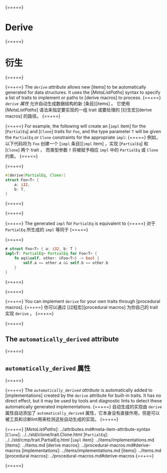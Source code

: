 {==+==}
# Derive
{==+==}
# 衍生
{==+==}


{==+==}
The *`derive` attribute* allows new [items] to be automatically generated for
data structures. It uses the [_MetaListPaths_] syntax to specify a list of
traits to implement or paths to [derive macros] to process.
{==+==}
*` derive` 属性* 允许自动生成数据结构的新 [条目][items] 。
它使用 [_MetaListPaths_] 语法来指定要实现的一组 trait 或要处理的 [衍生宏][derive macros] 的路径。
{==+==}


{==+==}
For example, the following will create an [`impl` item] for the
[`PartialEq`] and [`Clone`] traits for `Foo`, and the type parameter `T` will be
given the `PartialEq` or `Clone` constraints for the appropriate `impl`:
{==+==}
例如，以下代码将为 `Foo` 创建一个 [`impl` 条目][`impl` item] ，实现 [`PartialEq`] 和 [`Clone`] 两个 trait ，
而类型参数 `T` 将被赋予相应 `impl` 中的 `PartialEq` 或 `Clone` 约束。
{==+==}


{==+==}
```rust
#[derive(PartialEq, Clone)]
struct Foo<T> {
    a: i32,
    b: T,
}
```
{==+==}

{==+==}


{==+==}
The generated `impl` for `PartialEq` is equivalent to
{==+==}
对于 `PartialEq` 所生成的 `impl` 等同于
{==+==}


{==+==}
```rust
# struct Foo<T> { a: i32, b: T }
impl<T: PartialEq> PartialEq for Foo<T> {
    fn eq(&self, other: &Foo<T>) -> bool {
        self.a == other.a && self.b == other.b
    }
}
```
{==+==}

{==+==}


{==+==}
You can implement `derive` for your own traits through [procedural macros].
{==+==}
你可以通过 [过程宏][procedural macros] 为你自己的 trait 实现 `derive` 。
{==+==}


{==+==}
## The `automatically_derived` attribute
{==+==}
## `automatically_derived` 属性
{==+==}


{==+==}
The *`automatically_derived` attribute* is automatically added to
[implementations] created by the `derive` attribute for built-in traits. It
has no direct effect, but it may be used by tools and diagnostic lints to
detect these automatically generated implementations.
{==+==}
自动生成的实现由 `derive` 属性自动添加了 `automatically_derived` 属性，它本身没有直接作用，但是可以被工具和诊断lint用来检测这些自动生成的实现。
{==+==}


{==+==}
[_MetaListPaths_]: ../attributes.md#meta-item-attribute-syntax
[`Clone`]: ../../std/clone/trait.Clone.html
[`PartialEq`]: ../../std/cmp/trait.PartialEq.html
[`impl` item]: ../items/implementations.md
[items]: ../items.md
[derive macros]: ../procedural-macros.md#derive-macros
[implementations]: ../items/implementations.md
[items]: ../items.md
[procedural macros]: ../procedural-macros.md#derive-macros
{==+==}

{==+==}